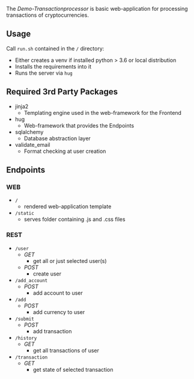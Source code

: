 The _Demo-Transactionprocessor_ is basic web-application for processing transactions of cryptocurrencies.

## Usage
Call `run.sh` contained in the `/` directory:
 * Either creates a venv if installed python > 3.6 or local distribution
 * Installs the requirements into it
 * Runs the server via `hug`

## Required 3rd Party Packages
* jinja2
    - Templating engine used in the web-framework for the Frontend
* hug
    - Web-framework that provides the Endpoints
* sqlalchemy
    - Database abstraction layer
* validate_email
    - Format checking at user creation


## Endpoints

### WEB
* `/`
    * rendered web-application template
* `/static`
    * serves folder containing .js and .css files

### REST
* `/user`
    * _GET_
        * get all or just selected user(s) 
    * _POST_
        * create user
* `/add_account`
    * _POST_
        * add account to user
* `/add`
    * _POST_
        * add currency to user
* `/submit`
    * _POST_
        * add transaction
* `/history`
    * _GET_
        * get all transactions of user
* `/transaction`
    * _GET_
        * get state of selected transaction
